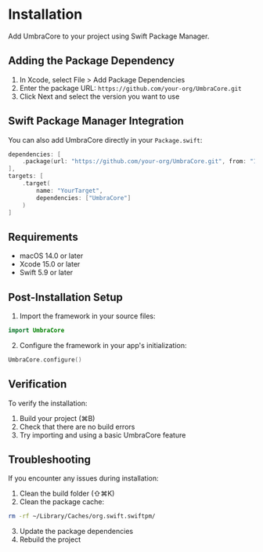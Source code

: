 # Installation

Add UmbraCore to your project using Swift Package Manager.

## Adding the Package Dependency

1. In Xcode, select File > Add Package Dependencies
2. Enter the package URL: `https://github.com/your-org/UmbraCore.git`
3. Click Next and select the version you want to use

## Swift Package Manager Integration

You can also add UmbraCore directly in your `Package.swift`:

```swift
dependencies: [
    .package(url: "https://github.com/your-org/UmbraCore.git", from: "1.0.0")
],
targets: [
    .target(
        name: "YourTarget",
        dependencies: ["UmbraCore"]
    )
]
```

## Requirements

- macOS 14.0 or later
- Xcode 15.0 or later
- Swift 5.9 or later

## Post-Installation Setup

1. Import the framework in your source files:
```swift
import UmbraCore
```

2. Configure the framework in your app's initialization:
```swift
UmbraCore.configure()
```

## Verification

To verify the installation:

1. Build your project (⌘B)
2. Check that there are no build errors
3. Try importing and using a basic UmbraCore feature

## Troubleshooting

If you encounter any issues during installation:

1. Clean the build folder (⇧⌘K)
2. Clean the package cache:
```bash
rm -rf ~/Library/Caches/org.swift.swiftpm/
```
3. Update the package dependencies
4. Rebuild the project
